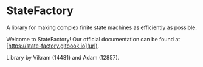 # StateFactory
A library for making complex finite state machines as efficiently as possible.

Welcome to StateFactory! Our official documentation can be found at [https://state-factory.gitbook.io](url).

Library by Vikram (14481) and Adam (12857).
